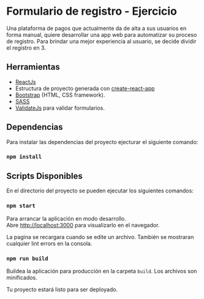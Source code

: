 # Formulario de registro - Ejercicio

Una plataforma de pagos que actualmente da de alta a sus usuarios en forma manual, quiere desarrollar una app web para automatizar su proceso de registro. Para brindar una mejor experiencia al usuario, se decide dividir el registro en 3.

## Herramientas

 - [ReactJs](https://reactjs.org/)
 - Estructura de proyecto generada con [create-react-app](https://github.com/facebook/create-react-app)
 - [Bootstrap](https://getbootstrap.com/) (HTML, CSS framework).
 - [SASS](https://sass-lang.com/)
- [ValidateJs](https://validatejs.org/) para validar formularios.

## Dependencias
Para instalar las dependencias del proyecto ejecturar el siguiente comando:

### `npm install`

## Scripts Disponibles

En el directorio del proyecto se pueden ejecutar los siguientes comandos:

### `npm start`

Para arrancar la aplicación en modo desarrollo.<br>
Abre [http://localhost:3000](http://localhost:3000) para visualizarlo en el navegador.

La pagina se recargara cuando se edite un archivo.
También se mostraran cualquier lint errors en la consola.

### `npm run build`

Buildea la aplicación para producción en la carpeta `build`.
Los archivos son minificados.

Tu proyecto estará listo para ser deployado.
